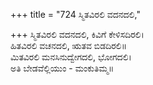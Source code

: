 +++
title = "724 ಸ್ಮಿತವಿರಲಿ ವದನದಲಿ,"

+++
ಸ್ಮಿತವಿರಲಿ ವದನದಲಿ, ಕಿವಿಗೆ ಕೇಳಿಸದಿರಲಿ।  
ಹಿತವಿರಲಿ ವಚನದಲಿ, ಋತವ ಬಿಡದಿರಲಿ॥  
ಮಿತವಿರಲಿ ಮನಸಿನುದ್ವೇಗದಲಿ, ಭೋಗದಲಿ।  
ಅತಿ ಬೇಡವೆಲ್ಲಿಯುಂ - ಮಂಕುತಿಮ್ಮ॥  
